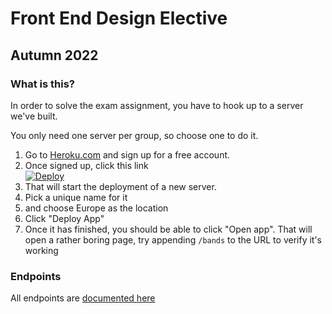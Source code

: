 # Front End Design Elective

## Autumn 2022

### What is this?

In order to solve the exam assignment, you have to hook up to a server we've built.

You only need one server per group, so choose one to do it.

1. Go to <a href="https://heroku.com">Heroku.com</a> and sign up for a free account.
2. Once signed up, click this link <br><a href="https://heroku.com/deploy?template=https://github.com/jonasholbech/foofest/tree/master"><img src="https://www.herokucdn.com/deploy/button.svg" alt="Deploy"></a>
3. That will start the deployment of a new server.
4. Pick a unique name for it
5. and choose Europe as the location
6. Click "Deploy App"
7. Once it has finished, you should be able to click "Open app". That will open a rather boring page, try appending `/bands` to the URL to verify it's working

### Endpoints

All endpoints are [documented here](https://jonasholbech.github.io/Frontend-Exam-Spring-2022-API-Docs/)
